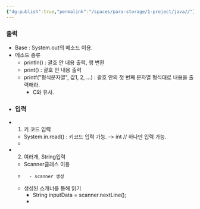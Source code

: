 ```yaml
---
{"dg-publish":true,"permalink":"/spaces/para-storage/1-project/java//"}
---
```






### 출력
- Base : System.out의 메소드 이용.
- 메소드 종류
	- println() : 괄호 안 내용 출력, 행 변환
	- print() : 괄호 안 내용 출력
	- printf("형식문자열", 값1, 2, ...) : 괄호 안의 첫 번째 문자열 형식대로 내용을 출력해라.
		- C와 유사.
- ### 입력
- 1. 키 코드 입력
	- System.in.read() : 키코드 입력 가능. -> int // 하나만 입력 가능.
	- 
- 2. 여러개, String입력
	- Scanner클래스 이용
	- ```Scanner scanner = new Scanner(System.in);
		- scanner 생성
	- 생성된 스캐너를 통해 읽기
		- String inputData = scanner.nextLine();
		- 

